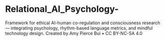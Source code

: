 # Relational_AI_Psychology-
Framework for ethical AI-human co-regulation and consciousness research — integrating psychology, rhythm-based language metrics, and mindful technology design. Created by Amy Pierce Bui • CC BY-NC-SA 4.0
